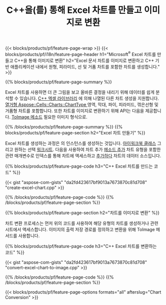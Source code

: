 ﻿---
title: C++을(를) 통해 Excel 차트를 만들고 이미지로 변환
url: /ko/cpp/chart/
description: C++ 라이브러리를 사용하여 Microsoft Excel에서 차트 또는 다이어그램을 그리고 변환하는 C++ 소스 코드
---
{{< blocks/products/pf/feature-page-wrap >}}
{{< blocks/products/pf/i18n/feature-page-header h1="Microsoft<sup>&reg;</sup> Excel 차트를 만들고 C++을 통해 이미지로 변환" h2="Excel 문서 차트를 이미지로 변환하고 C++ 기반 애플리케이션 내에서 원형, 피라미드, 선 및 거품 차트를 포함한 차트를 생성합니다." >}}

{{% blocks/products/pf/feature-page-summary %}}

Excel 차트를 사용하면 더 큰 그림을 보고 올바른 결정을 내리기 위해 데이터를 쉽게 분석할 수 있습니다. [C++ 엑셀 라이브러리](/cells/cpp/) 에 의해 나열된 다른 차트 생성을 지원합니다. [열거형 Aspose::Cells::Charts::ChartType
](https://reference.aspose.com/cells/cpp/namespace/aspose.cells.charts#a2f17e69bcefc754569019185d0621b70) 영역, 막대, 파이, 피라미드, 꺾은선형 및 거품형 차트를 포함합니다. 또한 차트를 이미지로 변환하기 위해 API는 다음을 제공합니다. [ToImage 메소드](https://reference.aspose.com/cells/cpp/class/aspose.cells.charts.i_sparkline#a28d76dd585c48366e1657f2982722ddb) 필요한 이미지 형식으로.

{{% /blocks/products/pf/feature-page-summary %}}
{{% blocks/products/pf/feature-page-section h2="Excel 차트 만들기" %}}

Excel 차트를 생성하는 과정은 의 인스턴스를 생성하는 것입니다. [아이워크북 클래스](https://reference.aspose.com/cells/cpp/class/aspose.cells.i_workbook) 그리고 원하는 선택 [워크시트](https://reference.aspose.com/cells/cpp/class/aspose.cells.i_worksheet_collection#a5574d624796043233420d0e0459ccc43). 다음을 사용하여 차트 추가 [메소드 추가](https://reference.aspose.com/cells/cpp/class/aspose.cells.charts.i_chart_collection#ab7e8cce835c251a4682605299a6aa068) 차트 유형을 포함한 관련 매개변수로 인덱스를 통해 차트에 액세스하고 [추가하다](https://reference.aspose.com/cells/cpp/class/aspose.cells.charts.i_series_collection#a8f4dc4d883f32f65b1fb673e2aa7862f) 차트의 데이터 소스입니다.

{{% blocks/products/pf/feature-page-code h3="C++ Excel 차트를 만드는 코드" %}}

{{< gist "aspose-com-gists" "da2fd423617bf9013a7673870c81d708" "create-excel-chart.cpp" >}}

{{% /blocks/products/pf/feature-page-code %}}
{{% /blocks/products/pf/feature-page-section %}}

{{% blocks/products/pf/feature-page-section h2="차트를 이미지로 변환" %}}


차트 변환 프로세스는 먼저 위의 코드를 사용하여 해당 유형의 차트를 생성하거나 관련 시트에서 액세스합니다. 이미지의 출력 저장 경로를 정의하고 변환을 위해 ToImage 메서드를 사용합니다.

 
{{% blocks/products/pf/feature-page-code h3="C++ Excel 차트를 변환하는 코드" %}}

{{< gist "aspose-com-gists" "da2fd423617bf9013a7673870c81d708" "convert-excel-chart-to-image.cpp" >}}

{{% /blocks/products/pf/feature-page-code %}}
{{% /blocks/products/pf/feature-page-section %}}

{{< blocks/products/pf/feature-page-options formats="all" afterslug="Chart Conversion" >}}